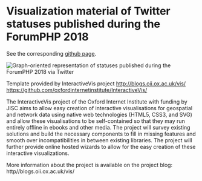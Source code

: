 # Visualization material of Twitter statuses published during the ForumPHP 2018

See the corresponding [github page](https://thierrymarianne.github.io/attending-forumphp-2018/).

![Graph-oriented representation of statuses published during the ForumPHP 2018 via Twitter](../main/images/forumphp-2018.jpg?raw=true)

Template provided by InteractiveVis project
http://blogs.oii.ox.ac.uk/vis/
https://github.com/oxfordinternetinstitute/InteractiveVis/

The InteractiveVis project of the Oxford Internet Institute with funding by JISC aims to allow easy creation of interactive visualisations for geospatial and network data using native web technologies (HTML5, CSS3, and SVG) and allow these visualisations to be self-contained so that they may run entirely offline in ebooks and other media. The project will survey existing solutions and build the necessary components to fill in missing features and smooth over incompatibilities in between existing libraries. The project will further provide online hosted wizards to allow for the easy creation of these interactive visualizations.

More information about the project is available on the project blog:
http//blogs.oii.ox.ac.uk/vis/

